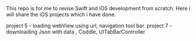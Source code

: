 This repo is for me to revise Swift and iOS development from scratch. Here i will share the iOS projects which i have done.

project 5 - loading webView using url, navigation tool bar. 
project 7 - downloading Json with data , Coddle, UITabBarController
